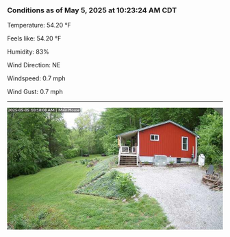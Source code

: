 ### Conditions as of May 5, 2025 at 10:23:24 AM CDT 

Temperature: 54.20 &deg;F

Feels like: 54.20 &deg;F

Humidity: 83%

Wind Direction: NE

Windspeed: 0.7 mph

Wind Gust: 0.7 mph

---

<img src="./images/latest.jpeg"/>

